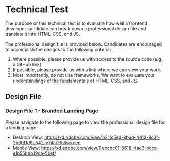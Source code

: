 # Technical Test

The purpose of this technical test is to evaluate how well a frontend developer candidate can break down a professional design file and translate it into HTML, CSS, and JS.

The professional design file is provided below. Candidates are encouraged to accomplish the designs to the following criteria:

1. Where possible, please provide us with access to the source code (e.g., a GitHub link).
2. If possible, please provide us with a link where we can view your work.
3. Most importantly, do not use frameworks. We want to evaluate your understandings of the fundamentals of HTML, CSS, and JS.

## Design File

### Design File 1 - Branded Landing Page

Please navigate to the following page to view the professional design file for a landing page:

- Desktop View: https://xd.adobe.com/view/b21fc5ed-8bad-4d12-9c3f-2b60f1d9c542-e74c/?fullscreen
- Mobile View: https://xd.adobe.com/view/0ebcdc01-6618-4ae3-bcca-e1b55bdb19da-5bef/
